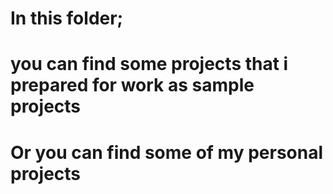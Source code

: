 # In this folder;
# you can find some projects that i prepared for work as sample projects
# Or you can find some of my personal projects 
